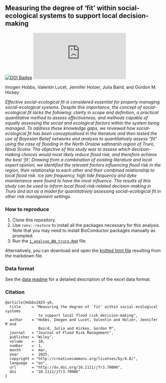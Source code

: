 
<!-- README.md is generated from README.Rmd. Please edit that file -->

## Measuring the degree of ‘fit’ within social-ecological systems to support local decision-making

<!-- badges: start -->

[![DOI
Badge](https://img.shields.io/badge/DOI-10.1111/jfr3.70006-blue.svg)](http://dx.doi.org/10.1111/jfr3.70006)
[![Citation
Badge](https://api.juleskreuer.eu/citation-badge.php?doi=10.1111/jfr3.70006)](https://juleskreuer.eu/citation-badge/)
<!-- badges: end -->

Imogen Hobbs, Valentin Lucet, Jennifer Holzer, Julia Baird, and Gordon
M. Hickey

*Effective social-ecological fit is considered essential for properly
managing social-ecological systems. Despite this importance, the concept
of social-ecological fit lacks the following: clarity in scope and
definition, a practical quantitative method to assess effectiveness, and
methods capable of equally assessing the social and ecological factors
within the system being managed. To address these knowledge gaps, we
reviewed how social-ecological fit has been conceptualised in the
literature and then tested the use of Bayesian Belief networks and
analysis to quantitatively assess “fit” using the case of flooding in
the North Onslow saltmarsh region of Truro, Nova Scotia. The objective
of this study was to assess which decision-making choices would most
likely reduce flood risk, and therefore achieve the best ‘fit’. Drawing
from a combination of existing literature and local expert opinion, we
identified the relevant factors influencing flood risk in the region,
their relationship to each other and their combined relationship to
local flood risk. Ice jam frequency, high tide frequency and dyke
maintenance were found to have the most influence. The results of this
study can be used to inform local flood-risk-related decision-making in
Truro and act as a model for quantitatively assessing social-ecological
fit in other risk management settings.*

### How to reproduce

1.  Clone this repository.
2.  Use `renv::restore` to install all the packages necessary for this
    analysis. Note that you may need to install BioConductor packages
    manually as prompted.
3.  Run the
    [`1_analyse_BN_truro.Rmd`](https://github.com/VLucet/bn-flood-truro/blob/main/scripts/1_analyse_BN_truro.Rmd)
    file.

Alternatively, you can download and open the [knitted html
file](https://github.com/VLucet/bn-flood-truro/blob/main/docs/index.html)
resulting from the markdown file.

### Data format

See the [data
readme](https://github.com/VLucet/bn-flood-truro/blob/main/data/README.md)
for a detailed description of the excel data format.

### Citation

    @article{Hobbs2025-yb,
      title     = "Measuring the degree of `fit' within social‐ecological systems
                   to support local flood risk decision‐making",
      author    = "Hobbs, Imogen and Lucet, Valentin and Holzer, Jennifer M and
                   Baird, Julia and Hickey, Gordon M",
      journal   = "Journal of Flood Risk Management",
      publisher = "Wiley",
      volume    =  18,
      number    =  1,
      month     =  mar,
      year      =  2025,
      copyright = "http://creativecommons.org/licenses/by/4.0/",
      language  = "en",
      url       = "http://dx.doi.org/10.1111/jfr3.70006",
      doi       = "10.1111/jfr3.70006"
    }
